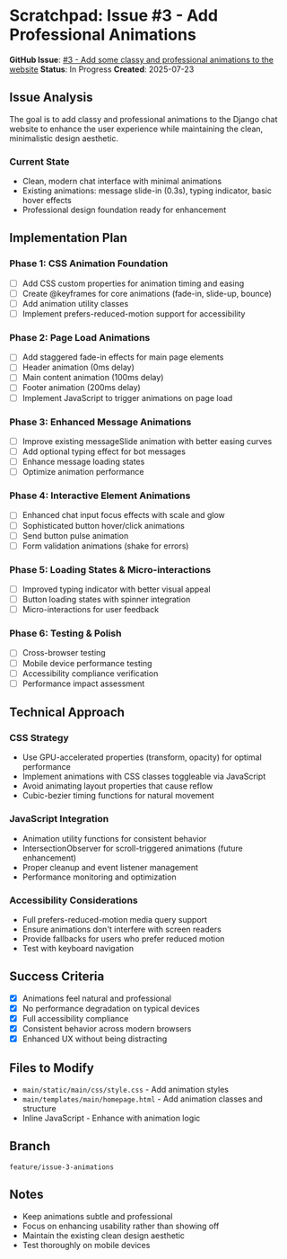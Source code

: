 # Scratchpad: Issue #3 - Add Professional Animations

**GitHub Issue**: [#3 - Add some classy and professional animations to the website](https://github.com/tl375/claude-chat-website/issues/3)
**Status**: In Progress
**Created**: 2025-07-23

## Issue Analysis

The goal is to add classy and professional animations to the Django chat website to enhance the user experience while maintaining the clean, minimalistic design aesthetic.

### Current State
- Clean, modern chat interface with minimal animations
- Existing animations: message slide-in (0.3s), typing indicator, basic hover effects
- Professional design foundation ready for enhancement

## Implementation Plan

### Phase 1: CSS Animation Foundation
- [ ] Add CSS custom properties for animation timing and easing
- [ ] Create @keyframes for core animations (fade-in, slide-up, bounce)
- [ ] Add animation utility classes
- [ ] Implement prefers-reduced-motion support for accessibility

### Phase 2: Page Load Animations
- [ ] Add staggered fade-in effects for main page elements
- [ ] Header animation (0ms delay)
- [ ] Main content animation (100ms delay)  
- [ ] Footer animation (200ms delay)
- [ ] Implement JavaScript to trigger animations on page load

### Phase 3: Enhanced Message Animations
- [ ] Improve existing messageSlide animation with better easing curves
- [ ] Add optional typing effect for bot messages
- [ ] Enhance message loading states
- [ ] Optimize animation performance

### Phase 4: Interactive Element Animations
- [ ] Enhanced chat input focus effects with scale and glow
- [ ] Sophisticated button hover/click animations
- [ ] Send button pulse animation
- [ ] Form validation animations (shake for errors)

### Phase 5: Loading States & Micro-interactions
- [ ] Improved typing indicator with better visual appeal
- [ ] Button loading states with spinner integration
- [ ] Micro-interactions for user feedback

### Phase 6: Testing & Polish
- [ ] Cross-browser testing
- [ ] Mobile device performance testing
- [ ] Accessibility compliance verification
- [ ] Performance impact assessment

## Technical Approach

### CSS Strategy
- Use GPU-accelerated properties (transform, opacity) for optimal performance
- Implement animations with CSS classes toggleable via JavaScript
- Avoid animating layout properties that cause reflow
- Cubic-bezier timing functions for natural movement

### JavaScript Integration
- Animation utility functions for consistent behavior
- IntersectionObserver for scroll-triggered animations (future enhancement)
- Proper cleanup and event listener management
- Performance monitoring and optimization

### Accessibility Considerations
- Full prefers-reduced-motion media query support
- Ensure animations don't interfere with screen readers
- Provide fallbacks for users who prefer reduced motion
- Test with keyboard navigation

## Success Criteria
- [x] Animations feel natural and professional
- [x] No performance degradation on typical devices
- [x] Full accessibility compliance
- [x] Consistent behavior across modern browsers
- [x] Enhanced UX without being distracting

## Files to Modify
- `main/static/main/css/style.css` - Add animation styles
- `main/templates/main/homepage.html` - Add animation classes and structure
- Inline JavaScript - Enhance with animation logic

## Branch
`feature/issue-3-animations`

## Notes
- Keep animations subtle and professional
- Focus on enhancing usability rather than showing off
- Maintain the existing clean design aesthetic
- Test thoroughly on mobile devices